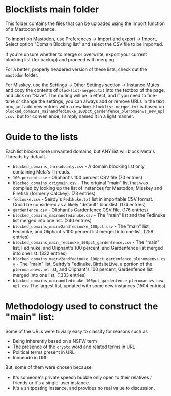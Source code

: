 # Blocklists main folder

This folder contains the files that can be uploaded using the Import function of a Mastodon instance.

To import on Mastodon, use Preferences -> Import and export -> Import, Select option "Domain Blocking list" and select the CSV file to be imported.

If you're unsure whether to merge or overwrite, export your current blocking list (for backup) and proceed with merging.

For a better, properly headered version of these lists, check out the `mastodon` folder.

For Misskey, use the Settings -> Other Settings section -> Instance Mutes and copy the contents of `blocklist-merged.txt` into the textbox of the page, and click on "Save". The muting will be in effect, and if you need to fine-tune or change the settings, you can always add or remove URLs in the text box, just add new entries with a new line.
`blocklist-merged.txt` is based on `blocked_domains_mainandfedinuke_100pct_gardenfence_pleromaenvs_new_upl.csv`, but for convenience, I simply named it in a light manner.

# Guide to the lists
Each list blocks more unwanted domains, but ANY list will block Meta's Threads by default.
* `blocked_domains_threadsonly.csv` - A domain blocking list only containing Meta's Threads.
*  `100.percent.csv` - Oliphant's 100 percent CSV file (70 entries) 
* `blocked_domains_origmain.csv` - The original "main" list that was compiled by looking up the list of instances for Mastodon, Misskey and Firefish (formerly Calckey). (73 entries)
* `fedinuke.csv` - Seirdy's `FediNuke.txt` list in importable CSV format. Could be considered as a likely "default" blocklist. (174 entries)
* `gardenfence.csv` - Oliphant's Gardenfence CSV file. (176 entries)
* `blocked_domains_mainandfedinuke.csv` - The "main" list and the Fedinuke list merged into one list. (240 entries)
* `blocked_domains_mainv2andfedinuke_100pct.csv` - The "main" list, Fedinuke, and Oliphant's 100 percent list merged into one list. (258 entries)
* `blocked_domains_main_fedinuke_100pct_gardenfence.csv` - The "main" list, Fedinuke, and Oliphant's 100 percent, and Gardenfence list merged into one list. (332 entries)
* `blocked_domains_mainv2andfedinuke_100pct_gardenfence_pleromaenvs.csv` - The "main" list, Seirdy's Fedinuke, BirdsiteLive, a portion of the `pleroma.envs.net` list, and Oliphant's 100 percent, Gardenfence list merged into one list. (1333 entries)
* `blocked_domains_mainandfedinuke_100pct_gardenfence_pleromaenvs_new_upl.csv` The largest list, updated with some new instances (1504 entries)

# Methodology used to construct the "main" list:
Some of the URLs were trivially easy to classify for reasons such as
* Being inherently based on a NSFW term
* The presence of the `crypto` word and related terms in URL
* Political terms present in URL
* Innuendo in URL
  
But, some of them were chosen because:
* It's someone's private speech bubble only open to their relatives / friends or it's a single-user instance.
* It's a shitposting instance, and provides no real value to discussion.
